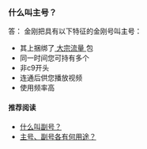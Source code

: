 ### 什么叫主号？
答：
金刚把具有以下特征的金刚号叫<font color="Black">主号</font>：
- 其上捆绑了[ 大宗流量 ](https://a2zitpro.github.io/web/大宗流量)包
- 同一时间您可持有多个
- 非c9开头
- 连通后供您播放视频
- 使用频率高


#### 推荐阅读
- [什么叫副号？](https://a2zitpro.github.io/web/副号)
- [主号、副号各有何用途？](https://a2zitpro.github.io/web/主号和副号的用途)
